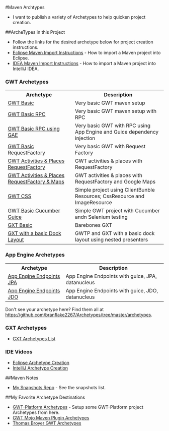 #Maven Archtypes
* I want to publish a variety of Archetypes to help quicken project creation.

##ArcheTypes in this Project 
* Follow the links for the desired archetype below for project creation instructions.
* [Eclipse Maven Import Instructions](http://c.gwt-examples.com/home/maven/ide-import/eclipse) - How to import a Maven project into Eclipse.
* [IDEA Maven Import Instructions](http://c.gwt-examples.com/home/maven/ide-import/intellij-idea) - How to import a Maven project into IntelliJ IDEA.

### GWT Archetypes
<table>
	<tr>
		<th>Archetype</th>
		<th>Description</th>
	</tr>
	<tr>
		<td><a href="https://github.com/branflake2267/Archetypes/tree/master/archetypes/gwt-basic">GWT Basic</a></td>
		<td>Very basic GWT maven setup</td>
	</tr>
	<tr>
		<td><a href="https://github.com/branflake2267/Archetypes/tree/master/archetypes/gwt-basic-rpc">GWT Basic RPC</a></td>
		<td>Very basic GWT maven setup with RPC</td>
	</tr>
	<tr>
		<td><a href="https://github.com/branflake2267/Archetypes/tree/master/archetypes/gwt-basic-rpc-appengine-guice">GWT Basic RPC using GAE</a></td>
		<td>Very basic GWT with RPC using App Engine and Guice dependency injection</td>
	</tr>
	<tr>
		<td><a href="https://github.com/branflake2267/Archetypes/tree/master/archetypes/gwt-basic-requestfactory">GWT Basic RequestFactory</a></td>
		<td>Very basic GWT with Request Factory</td>
	</tr>
	<tr>
		<td><a href="https://github.com/branflake2267/Archetypes/tree/master/archetypes/gwt-activitiesandplaces-requestfactory">GWT Activities & Places RequestFactory</a></td>
		<td>GWT activities & places with RequestFactory</td>
	</tr>
        <tr>
		<td><a href="https://github.com/branflake2267/Archetypes/tree/master/archetypes/gwt-activitiesandplaces-requestfactory-maps">GWT Activities & Places RequestFactory & Maps</a></td>
		<td>GWT activities & places with RequestFactory and Google Maps</td>
	</tr>
	<tr>
		<td><a href="https://github.com/branflake2267/Archetypes/tree/master/archetypes/gwt-css">GWT CSS</a></td>
		<td>Simple project using ClientBunble Resources; CssResource and ImageResource </td>
	</tr>
	<tr>
		<td><a href="https://github.com/branflake2267/Archetypes/tree/master/archetypes/gwt-basic-cucumber-guice">GWT Basic Cucumber Guice</a></td>
		<td>Simple GWT project with Cucumber andn Selenium testing</td>
	</tr>
	<tr>
		<td><a href="https://github.com/branflake2267/Archetypes/tree/master/archetypes/gxt-basic-3x">GXT Basic</a></td>
		<td>Barebones GXT</td>
	</tr>
	<tr>
		<td><a href="https://github.com/branflake2267/Archetypes/tree/master/archetypes/gxt-gwtp-withlayout">GXT with a basic Dock Layout</a></td>
		<td>GWTP and GXT with a basic dock layout using nested presenters</td>
	</tr>
</table>

### App Engine Archetypes
<table>
	<tr>
		<th>Archetype</th>
		<th>Description</th>
	</tr>
	<tr>
		<td><a href="archetypes/appengine-endpoints-guice-jpa">App Engine Endpoints JPA</a></td>
		<td>App Engine Endpoints with guice, JPA, datanucleus</td>
	</tr>
	<tr>
		<td><a href="archetypes/appengine-endpoints-guice-jdo">App Engine Endpoints JDO</a></td>
		<td>App Engine Endpoints with guice, JDO, datanucleus</td>
	</tr>
</table>

Don't see your archetype here? Find them all at https://github.com/branflake2267/Archetypes/tree/master/archetypes.

### GXT Archetypes
* [GXT Archetypes List](http://docs.sencha.com/gxt/3.1/getting_started/maven/Archetypes.html)

### IDE Videos
* [Eclipse Archetype Creation](https://www.youtube.com/watch?v=5QPOAXLGB2Y)
* [IntelliJ Archetype Creation](https://www.youtube.com/watch?v=XD9anp_p4mc)

##Maven Notes
* [My Snapshots Repo](https://oss.sonatype.org/content/repositories/snapshots/com/github/branflake2267/archetypes/) - See the snapshots list.


##My Favorite Archetype Destinations
* [GWT-Platform Archetypes](https://github.com/ArcBees/ArcBees-tools/tree/master/archetypes) - Setup some GWT-Platform project Archetypes from here.
* [GWT Mojo Maven Plugin Archetypes](http://mojo.codehaus.org/gwt-maven-plugin/user-guide/archetype.html)
* [Thomas Broyer GWT Archetypes](https://github.com/tbroyer/gwt-maven-archetypes)

